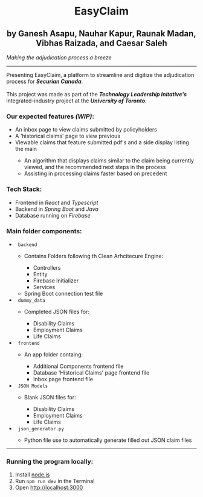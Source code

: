 <div align='center'>
    <h1><b>EasyClaim</b></h1>
    <h2>by Ganesh Asapu, Nauhar Kapur, Raunak Madan, Vibhas Raizada, and Caesar Saleh</h2>
</div>

_Making the adjudication process a breeze_

_______

<div>
  Presenting EasyClaim, a platform to streamline and digitize the adjudication process for <em><b>Securian Canada</b></em>.
  <br><br>
  This project was made as part of the <em><b>Technology Leadership Initative's</b></em> integrated-industry project at the <em><b>University of Toronto</b></em>.
</div>


<div>
  <h3> Our expected features <em>(WIP)</em>: </h3>

  <ul>
    <li> An inbox page to view claims submitted by policyholders </li>
    <li> A 'historical claims' page to view previous </li>
    <li> Viewable claims that feature submitted pdf's and a side display listing the main </li>
    <ul>
      <li> An algorithm that displays claims similar to the claim being currently viewed, and the recommended next steps in the process </li>
      <li> Assisting in processing claims faster based on precedent </li>
    </ul>
  </ul>
</div>

<div>
  <h3> Tech Stack: </h3>
  <ul>
    <li> Frontend in <em>React</em> and <em>Typescript</em> </li>
    <li> Backend in <em>Spring Boot</em> and <em>Java</em></li>
    <li> Database running on <em>Firebase</em></li>
  </ul>
</div>

<div>
  <h3> Main folder components: </h3>
  <ul>
    <li> <code> backend </code> </li>
      <ul>
        <li> Contains Folders following th Clean Arhcitecure Engine:</li>
          <ul>
            <li>Controllers</li>
            <li>Entity</li>
            <li>Firebase Initializer</li>
            <li>Services</li>
          </ul>
        <li>Spring Boot connection test file</li>
      </ul>
    <li> <code> dummy_data </code> </li>
      <ul>
        <li> Completed JSON files for: </li>
          <ul>
            <li>Disability Claims</li>
            <li>Employment Claims</li>
            <li>Life Claims</li>
          </ul>
      </ul>
    <li> <code> frontend </code> </li>
      <ul>
        <li> An app folder containg: </li>
          <ul>
            <li>Additional Components frontend file</li>
            <li>Database 'Historical Claims' page frontend file</li>
            <li>Inbox page frontend file</li>
          </ul>
      </ul>
    <li> <code> JSON Models </code> </li>
      <ul>
        <li> Blank JSON files for: </li>
          <ul>
            <li>Disability Claims</li>
            <li>Employment Claims</li>
            <li>Life Claims</li>
          </ul>
      </ul>
    <li> <code> json_generator.py </code> </li>
      <ul>
        <li>Python file use to automatically generate filled out JSON claim files</li>
      </ul>
  </ul>
</div>

_______

<div>
  <h3> Running the program locally: </h3>
  <ol>
    <li> Install <a href="https://nodejs.org/en/"> node.js </a> </li>
    <li> Run <code>npm run dev</code> in the Terminal</li>
    <li> Open <a href="http://localhost:3000"> http://localhost:3000 </a> </li>
  </ol>
</div>
